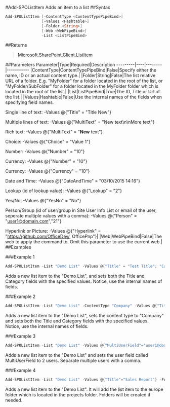#Add-SPOListItem
Adds an item to a list
##Syntax
```powershell
Add-SPOListItem [-ContentType <ContentTypePipeBind>]
                [-Values <Hashtable>]
                [-Folder <String>]
                [-Web <WebPipeBind>]
                -List <ListPipeBind>
```


##Returns
>[Microsoft.SharePoint.Client.ListItem](https://msdn.microsoft.com/en-us/library/microsoft.sharepoint.client.listitem.aspx)

##Parameters
Parameter|Type|Required|Description
---------|----|--------|-----------
|ContentType|ContentTypePipeBind|False|Specify either the name, ID or an actual content type.|
|Folder|String|False|The list relative URL of a folder. E.g. "MyFolder" for a folder located in the root of the list, or "MyFolder/SubFolder" for a folder located in the MyFolder folder which is located in the root of the list.|
|List|ListPipeBind|True|The ID, Title or Url of the list.|
|Values|Hashtable|False|Use the internal names of the fields when specifying field names.

Single line of text: -Values @{"Title" = "Title New"}

Multiple lines of text: -Values @{"MultiText" = "New text\n\nMore text"}

Rich text: -Values @{"MultiText" = "<strong>New</strong> text"}

Choice: -Values @{"Choice" = "Value 1"}

Number: -Values @{"Number" = "10"}

Currency: -Values @{"Number" = "10"}

Currency: -Values @{"Currency" = "10"}

Date and Time: -Values @{"DateAndTime" = "03/10/2015 14:16"}

Lookup (id of lookup value): -Values @{"Lookup" = "2"}

Yes/No: -Values @{"YesNo" = "No"}

Person/Group (id of user/group in Site User Info List or email of the user, seperate multiple values with a comma): -Values @{"Person" = "user1@domain.com","21"}

Hyperlink or Picture: -Values @{"Hyperlink" = "https://github.com/OfficeDev/, OfficePnp"}|
|Web|WebPipeBind|False|The web to apply the command to. Omit this parameter to use the current web.|
##Examples

###Example 1
```powershell
Add-SPOListItem -List "Demo List" -Values @{"Title" = "Test Title"; "Category"="Test Category"}
```
Adds a new list item to the "Demo List", and sets both the Title and Category fields with the specified values. Notice, use the internal names of fields.

###Example 2
```powershell
Add-SPOListItem -List "Demo List" -ContentType "Company" -Values @{"Title" = "Test Title"; "Category"="Test Category"}
```
Adds a new list item to the "Demo List", sets the content type to "Company" and sets both the Title and Category fields with the specified values. Notice, use the internal names of fields.

###Example 3
```powershell
Add-SPOListItem -List "Demo List" -Values @{"MultiUserField"="user1@domain.com","user2@domain.com"}
```
Adds a new list item to the "Demo List" and sets the user field called MultiUserField to 2 users. Separate multiple users with a comma.

###Example 4
```powershell
Add-SPOListItem -List "Demo List" -Values @{"Title"="Sales Report"} -Folder "projects/europe"
```
Adds a new list item to the "Demo List". It will add the list item to the europe folder which is located in the projects folder. Folders will be created if needed.
